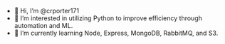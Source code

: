 - 👋 Hi, I’m @crporter171
- 👀 I’m interested in utilizing Python to improve efficiency through automation and ML.
- 🌱 I’m currently learning Node, Express, MongoDB, RabbitMQ, and S3.

<!---
crporter171/crporter171 is a ✨ special ✨ repository because its `README.md` (this file) appears on your GitHub profile.
You can click the Preview link to take a look at your changes.
--->
